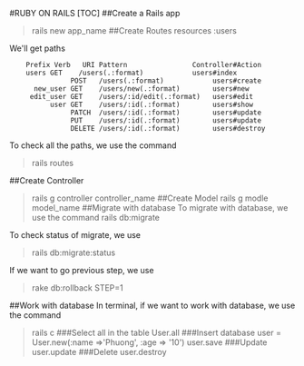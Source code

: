 #RUBY ON RAILS
[TOC]
##Create a Rails app
>rails new app_name
##Create Routes
>resources :users

We'll get paths 


		Prefix Verb   URI Pattern                Controller#Action	 
		users GET    /users(.:format)            users#index
                   POST   /users(.:format)            users#create
          new_user GET    /users/new(.:format)        users#new
         edit_user GET    /users/:id/edit(.:format)   users#edit
              user GET    /users/:id(.:format)        users#show
                   PATCH  /users/:id(.:format)        users#update
                   PUT    /users/:id(.:format)        users#update
                   DELETE /users/:id(.:format)        users#destroy
To check all the paths, we use the command
>rails routes

##Create Controller
>rails g controller controller_name
##Create Model
>rails g modle model_name
##Migrate with database
To migrate with database, we use the command
>rails db:migrate

To check status of migrate, we use
>rails db:migrate:status

If we want to go previous step, we use
>rake db:rollback STEP=1

##Work with database
In terminal, if we want to work with database, we use the command
>rails c
###Select all in the table
>User.all
###Insert database
>user = User.new(:name =>'Phuong', :age => '10')
>user.save
###Update
>user.update
###Delete
>user.destroy
